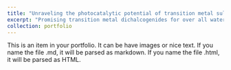 ```yaml
---
title: "Unraveling the photocatalytic potential of transition metal sulfide and selenide monolayers for overall water splitting and photo-corrosion inhibition"
excerpt: "Promising transition metal dichalcogenides for over all water splitting are identified through a screening process as described below. The paper is publish in JMCA.<br/><img src='/images/Graphical-Abstract.png'>"
collection: portfolio
---
```


This is an item in your portfolio. It can be have images or nice text. If you name the file .md, it will be parsed as markdown. If you name the file .html, it will be parsed as HTML. 
